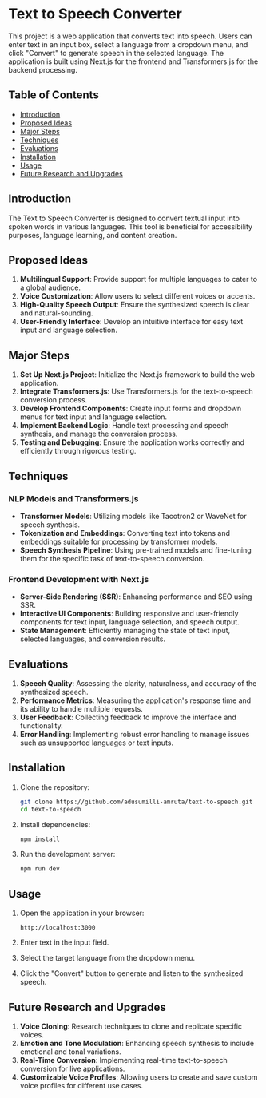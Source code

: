 
# Text to Speech Converter

This project is a web application that converts text into speech. Users can enter text in an input box, select a language from a dropdown menu, and click "Convert" to generate speech in the selected language. The application is built using Next.js for the frontend and Transformers.js for the backend processing.

## Table of Contents

- [Introduction](#introduction)
- [Proposed Ideas](#proposed-ideas)
- [Major Steps](#major-steps)
- [Techniques](#techniques)
- [Evaluations](#evaluations)
- [Installation](#installation)
- [Usage](#usage)
- [Future Research and Upgrades](#future-research-and-upgrades)

## Introduction

The Text to Speech Converter is designed to convert textual input into spoken words in various languages. This tool is beneficial for accessibility purposes, language learning, and content creation.

## Proposed Ideas

1. **Multilingual Support**: Provide support for multiple languages to cater to a global audience.
2. **Voice Customization**: Allow users to select different voices or accents.
3. **High-Quality Speech Output**: Ensure the synthesized speech is clear and natural-sounding.
4. **User-Friendly Interface**: Develop an intuitive interface for easy text input and language selection.

## Major Steps

1. **Set Up Next.js Project**: Initialize the Next.js framework to build the web application.
2. **Integrate Transformers.js**: Use Transformers.js for the text-to-speech conversion process.
3. **Develop Frontend Components**: Create input forms and dropdown menus for text input and language selection.
4. **Implement Backend Logic**: Handle text processing and speech synthesis, and manage the conversion process.
5. **Testing and Debugging**: Ensure the application works correctly and efficiently through rigorous testing.

## Techniques

### NLP Models and Transformers.js

- **Transformer Models**: Utilizing models like Tacotron2 or WaveNet for speech synthesis.
- **Tokenization and Embeddings**: Converting text into tokens and embeddings suitable for processing by transformer models.
- **Speech Synthesis Pipeline**: Using pre-trained models and fine-tuning them for the specific task of text-to-speech conversion.

### Frontend Development with Next.js

- **Server-Side Rendering (SSR)**: Enhancing performance and SEO using SSR.
- **Interactive UI Components**: Building responsive and user-friendly components for text input, language selection, and speech output.
- **State Management**: Efficiently managing the state of text input, selected languages, and conversion results.

## Evaluations

1. **Speech Quality**: Assessing the clarity, naturalness, and accuracy of the synthesized speech.
2. **Performance Metrics**: Measuring the application's response time and its ability to handle multiple requests.
3. **User Feedback**: Collecting feedback to improve the interface and functionality.
4. **Error Handling**: Implementing robust error handling to manage issues such as unsupported languages or text inputs.

## Installation

1. Clone the repository:
   ```bash
   git clone https://github.com/adusumilli-amruta/text-to-speech.git
   cd text-to-speech
   ```

2. Install dependencies:
   ```bash
   npm install
   ```

3. Run the development server:
   ```bash
   npm run dev
   ```

## Usage

1. Open the application in your browser:
   ```plaintext
   http://localhost:3000
   ```

2. Enter text in the input field.

3. Select the target language from the dropdown menu.

4. Click the "Convert" button to generate and listen to the synthesized speech.

## Future Research and Upgrades

1. **Voice Cloning**: Research techniques to clone and replicate specific voices.
2. **Emotion and Tone Modulation**: Enhancing speech synthesis to include emotional and tonal variations.
3. **Real-Time Conversion**: Implementing real-time text-to-speech conversion for live applications.
4. **Customizable Voice Profiles**: Allowing users to create and save custom voice profiles for different use cases.
